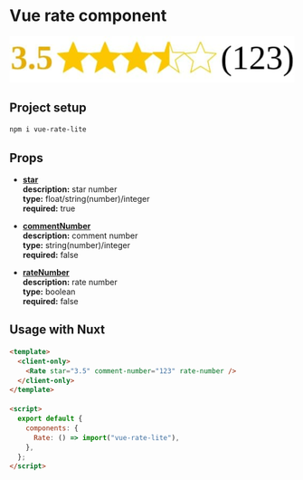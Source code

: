 # Vue rate component

![Vue rate component](https://raw.githubusercontent.com/Kozmonos/vue-lite-rate/main/assets/preview.jpg)
## Project setup

```bash
npm i vue-rate-lite
```

## Props

- <ins>**star**</ins><br>
  __description:__ star number<br>
  __type:__ float/string(number)/integer<br>
  __required:__ true

- <ins>**commentNumber**</ins><br>
  __description:__ comment number<br>
 __type:__ string(number)/integer<br>
 __required:__ false

- <ins>**rateNumber**</ins><br>
  __description:__ rate number<br>
  __type:__ boolean<br>
  __required:__ false

## Usage with Nuxt

```html
<template>
  <client-only>
    <Rate star="3.5" comment-number="123" rate-number />
  </client-only>
</template>

<script>
  export default {
    components: {
      Rate: () => import("vue-rate-lite"),
    },
  };
</script>
```
